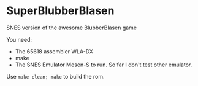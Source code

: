 # SuperBlubberBlasen
SNES version of the awesome BlubberBlasen game

You need:
* The 65618 assembler WLA-DX
* make
* The SNES Emulator Mesen-S to run. So far I don't test other emulator.

Use ```make clean; make``` to build the rom.
